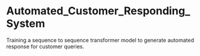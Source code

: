 # Automated_Customer_Responding_System
Training a sequence to sequence transformer model to generate automated response for customer queries.
